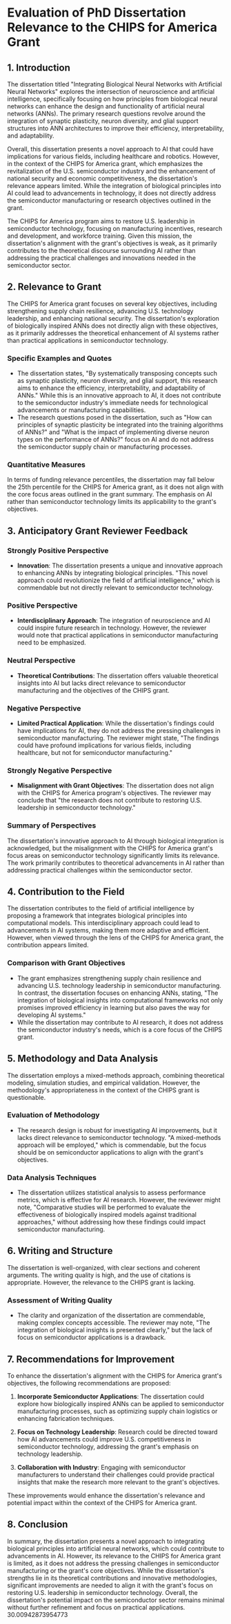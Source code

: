 # Evaluation of PhD Dissertation Relevance to the CHIPS for America Grant

## 1. Introduction
The dissertation titled "Integrating Biological Neural Networks with Artificial Neural Networks" explores the intersection of neuroscience and artificial intelligence, specifically focusing on how principles from biological neural networks can enhance the design and functionality of artificial neural networks (ANNs). The primary research questions revolve around the integration of synaptic plasticity, neuron diversity, and glial support structures into ANN architectures to improve their efficiency, interpretability, and adaptability. 

Overall, this dissertation presents a novel approach to AI that could have implications for various fields, including healthcare and robotics. However, in the context of the CHIPS for America grant, which emphasizes the revitalization of the U.S. semiconductor industry and the enhancement of national security and economic competitiveness, the dissertation's relevance appears limited. While the integration of biological principles into AI could lead to advancements in technology, it does not directly address the semiconductor manufacturing or research objectives outlined in the grant. 

The CHIPS for America program aims to restore U.S. leadership in semiconductor technology, focusing on manufacturing incentives, research and development, and workforce training. Given this mission, the dissertation's alignment with the grant's objectives is weak, as it primarily contributes to the theoretical discourse surrounding AI rather than addressing the practical challenges and innovations needed in the semiconductor sector.

## 2. Relevance to Grant
The CHIPS for America grant focuses on several key objectives, including strengthening supply chain resilience, advancing U.S. technology leadership, and enhancing national security. The dissertation's exploration of biologically inspired ANNs does not directly align with these objectives, as it primarily addresses the theoretical enhancement of AI systems rather than practical applications in semiconductor technology.

### Specific Examples and Quotes
- The dissertation states, "By systematically transposing concepts such as synaptic plasticity, neuron diversity, and glial support, this research aims to enhance the efficiency, interpretability, and adaptability of ANNs." While this is an innovative approach to AI, it does not contribute to the semiconductor industry's immediate needs for technological advancements or manufacturing capabilities.
- The research questions posed in the dissertation, such as "How can principles of synaptic plasticity be integrated into the training algorithms of ANNs?" and "What is the impact of implementing diverse neuron types on the performance of ANNs?" focus on AI and do not address the semiconductor supply chain or manufacturing processes.

### Quantitative Measures
In terms of funding relevance percentiles, the dissertation may fall below the 25th percentile for the CHIPS for America grant, as it does not align with the core focus areas outlined in the grant summary. The emphasis on AI rather than semiconductor technology limits its applicability to the grant's objectives.

## 3. Anticipatory Grant Reviewer Feedback
### Strongly Positive Perspective
- **Innovation**: The dissertation presents a unique and innovative approach to enhancing ANNs by integrating biological principles. "This novel approach could revolutionize the field of artificial intelligence," which is commendable but not directly relevant to semiconductor technology.

### Positive Perspective
- **Interdisciplinary Approach**: The integration of neuroscience and AI could inspire future research in technology. However, the reviewer would note that practical applications in semiconductor manufacturing need to be emphasized.

### Neutral Perspective
- **Theoretical Contributions**: The dissertation offers valuable theoretical insights into AI but lacks direct relevance to semiconductor manufacturing and the objectives of the CHIPS grant.

### Negative Perspective
- **Limited Practical Application**: While the dissertation's findings could have implications for AI, they do not address the pressing challenges in semiconductor manufacturing. The reviewer might state, "The findings could have profound implications for various fields, including healthcare, but not for semiconductor manufacturing."

### Strongly Negative Perspective
- **Misalignment with Grant Objectives**: The dissertation does not align with the CHIPS for America program's objectives. The reviewer may conclude that "the research does not contribute to restoring U.S. leadership in semiconductor technology."

### Summary of Perspectives
The dissertation's innovative approach to AI through biological integration is acknowledged, but the misalignment with the CHIPS for America grant's focus areas on semiconductor technology significantly limits its relevance. The work primarily contributes to theoretical advancements in AI rather than addressing practical challenges within the semiconductor sector.

## 4. Contribution to the Field
The dissertation contributes to the field of artificial intelligence by proposing a framework that integrates biological principles into computational models. This interdisciplinary approach could lead to advancements in AI systems, making them more adaptive and efficient. However, when viewed through the lens of the CHIPS for America grant, the contribution appears limited.

### Comparison with Grant Objectives
- The grant emphasizes strengthening supply chain resilience and advancing U.S. technology leadership in semiconductor manufacturing. In contrast, the dissertation focuses on enhancing ANNs, stating, "The integration of biological insights into computational frameworks not only promises improved efficiency in learning but also paves the way for developing AI systems."
- While the dissertation may contribute to AI research, it does not address the semiconductor industry's needs, which is a core focus of the CHIPS grant.

## 5. Methodology and Data Analysis
The dissertation employs a mixed-methods approach, combining theoretical modeling, simulation studies, and empirical validation. However, the methodology's appropriateness in the context of the CHIPS grant is questionable.

### Evaluation of Methodology
- The research design is robust for investigating AI improvements, but it lacks direct relevance to semiconductor technology. "A mixed-methods approach will be employed," which is commendable, but the focus should be on semiconductor applications to align with the grant's objectives.

### Data Analysis Techniques
- The dissertation utilizes statistical analysis to assess performance metrics, which is effective for AI research. However, the reviewer might note, "Comparative studies will be performed to evaluate the effectiveness of biologically inspired models against traditional approaches," without addressing how these findings could impact semiconductor manufacturing.

## 6. Writing and Structure
The dissertation is well-organized, with clear sections and coherent arguments. The writing quality is high, and the use of citations is appropriate. However, the relevance to the CHIPS grant is lacking.

### Assessment of Writing Quality
- The clarity and organization of the dissertation are commendable, making complex concepts accessible. The reviewer may note, "The integration of biological insights is presented clearly," but the lack of focus on semiconductor applications is a drawback.

## 7. Recommendations for Improvement
To enhance the dissertation's alignment with the CHIPS for America grant's objectives, the following recommendations are proposed:

1. **Incorporate Semiconductor Applications**: The dissertation could explore how biologically inspired ANNs can be applied to semiconductor manufacturing processes, such as optimizing supply chain logistics or enhancing fabrication techniques.
   
2. **Focus on Technology Leadership**: Research could be directed toward how AI advancements could improve U.S. competitiveness in semiconductor technology, addressing the grant's emphasis on technology leadership.

3. **Collaboration with Industry**: Engaging with semiconductor manufacturers to understand their challenges could provide practical insights that make the research more relevant to the grant's objectives.

These improvements would enhance the dissertation's relevance and potential impact within the context of the CHIPS for America grant.

## 8. Conclusion
In summary, the dissertation presents a novel approach to integrating biological principles into artificial neural networks, which could contribute to advancements in AI. However, its relevance to the CHIPS for America grant is limited, as it does not address the pressing challenges in semiconductor manufacturing or the grant's core objectives. While the dissertation's strengths lie in its theoretical contributions and innovative methodologies, significant improvements are needed to align it with the grant's focus on restoring U.S. leadership in semiconductor technology. Overall, the dissertation's potential impact on the semiconductor sector remains minimal without further refinement and focus on practical applications. 30.00942873954773